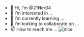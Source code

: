 - 👋 Hi, I’m @21Ner04
- 👀 I’m interested in ...
- 🌱 I’m currently learning ...
- 💞️ I’m looking to collaborate on ...
- 📫 How to reach me ...
![nice](https://github.com/21Ner04/21Ner04/assets/133259264/9a8de36f-8a14-49f7-a4f2-f2a0e1fd197d)

<!---
21Ner04/21Ner04 is a ✨ special ✨ repository because its `README.md` (this file) appears on your GitHub profile.
You can click the Preview link to take a look at your changes.
--->
